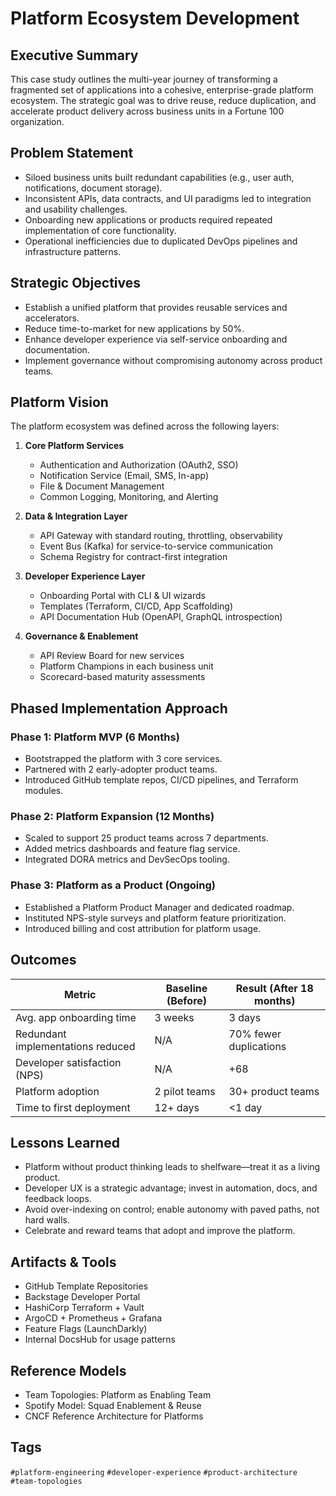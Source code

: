 # Platform Ecosystem Development

## Executive Summary

This case study outlines the multi-year journey of transforming a fragmented set of applications into a cohesive, enterprise-grade platform ecosystem. The strategic goal was to drive reuse, reduce duplication, and accelerate product delivery across business units in a Fortune 100 organization.

## Problem Statement

- Siloed business units built redundant capabilities (e.g., user auth, notifications, document storage).
- Inconsistent APIs, data contracts, and UI paradigms led to integration and usability challenges.
- Onboarding new applications or products required repeated implementation of core functionality.
- Operational inefficiencies due to duplicated DevOps pipelines and infrastructure patterns.

## Strategic Objectives

- Establish a unified platform that provides reusable services and accelerators.
- Reduce time-to-market for new applications by 50%.
- Enhance developer experience via self-service onboarding and documentation.
- Implement governance without compromising autonomy across product teams.

## Platform Vision

The platform ecosystem was defined across the following layers:

1. **Core Platform Services**
   - Authentication and Authorization (OAuth2, SSO)
   - Notification Service (Email, SMS, In-app)
   - File & Document Management
   - Common Logging, Monitoring, and Alerting

2. **Data & Integration Layer**
   - API Gateway with standard routing, throttling, observability
   - Event Bus (Kafka) for service-to-service communication
   - Schema Registry for contract-first integration

3. **Developer Experience Layer**
   - Onboarding Portal with CLI & UI wizards
   - Templates (Terraform, CI/CD, App Scaffolding)
   - API Documentation Hub (OpenAPI, GraphQL introspection)

4. **Governance & Enablement**
   - API Review Board for new services
   - Platform Champions in each business unit
   - Scorecard-based maturity assessments

## Phased Implementation Approach

### Phase 1: Platform MVP (6 Months)
- Bootstrapped the platform with 3 core services.
- Partnered with 2 early-adopter product teams.
- Introduced GitHub template repos, CI/CD pipelines, and Terraform modules.

### Phase 2: Platform Expansion (12 Months)
- Scaled to support 25 product teams across 7 departments.
- Added metrics dashboards and feature flag service.
- Integrated DORA metrics and DevSecOps tooling.

### Phase 3: Platform as a Product (Ongoing)
- Established a Platform Product Manager and dedicated roadmap.
- Instituted NPS-style surveys and platform feature prioritization.
- Introduced billing and cost attribution for platform usage.

## Outcomes

| Metric                              | Baseline (Before)     | Result (After 18 months) |
|-------------------------------------|------------------------|---------------------------|
| Avg. app onboarding time            | 3 weeks                | 3 days                    |
| Redundant implementations reduced   | N/A                    | 70% fewer duplications    |
| Developer satisfaction (NPS)        | N/A                    | +68                       |
| Platform adoption                   | 2 pilot teams          | 30+ product teams         |
| Time to first deployment            | 12+ days               | <1 day                    |

## Lessons Learned

- Platform without product thinking leads to shelfware—treat it as a living product.
- Developer UX is a strategic advantage; invest in automation, docs, and feedback loops.
- Avoid over-indexing on control; enable autonomy with paved paths, not hard walls.
- Celebrate and reward teams that adopt and improve the platform.

## Artifacts & Tools

- GitHub Template Repositories
- Backstage Developer Portal
- HashiCorp Terraform + Vault
- ArgoCD + Prometheus + Grafana
- Feature Flags (LaunchDarkly)
- Internal DocsHub for usage patterns

## Reference Models

- Team Topologies: Platform as Enabling Team
- Spotify Model: Squad Enablement & Reuse
- CNCF Reference Architecture for Platforms

## Tags

`#platform-engineering` `#developer-experience` `#product-architecture` `#team-topologies`
